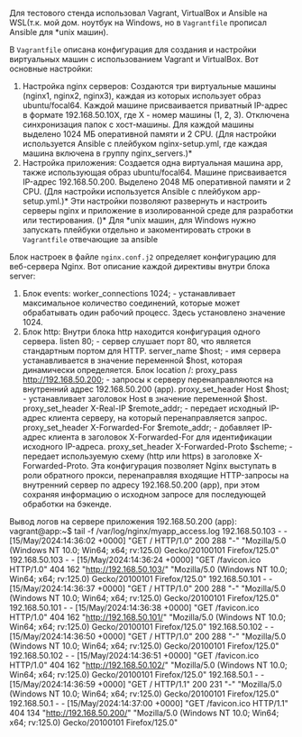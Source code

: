 Для тестового стенда использовал Vagrant, VirtualBox и Ansible на WSL(т.к. мой дом. ноутбук на Windows, но в `Vagrantfile` прописал Ansible для *unix машин).

В `Vagrantfile` описана конфигурация для создания и настройки виртуальных машин с использованием Vagrant и VirtualBox. Вот основные настройки:
1. Настройка nginx серверов:
Создаются три виртуальные машины (nginx1, nginx2, nginx3), каждая из которых использует образ ubuntu/focal64.
Каждой машине присваивается приватный IP-адрес в формате 192.168.50.10X, где X - номер машины (1, 2, 3).
Отключена синхронизация папок с хост-машины.
Для каждой машины выделено 1024 МБ оперативной памяти и 2 CPU.
(Для настройки используется Ansible с плейбуком nginx-setup.yml, где каждая машина включена в группу nginx_servers.)*
2. Настройка приложения:
Создается одна виртуальная машина app, также использующая образ ubuntu/focal64.
Машине присваивается IP-адрес 192.168.50.200.
Выделено 2048 МБ оперативной памяти и 2 CPU.
(Для настройки используется Ansible с плейбуком app-setup.yml.)*
Эти настройки позволяют развернуть и настроить серверы nginx и приложение в изолированной среде для разработки или тестирования.
()* Для *unix машин, для Windows нужно запускать плейбуки отдельно и закоментировать строки в `Vagrantfile` отвечающие за ansible

Блок настроек в файле `nginx.conf.j2` определяет конфигурацию для веб-сервера Nginx. Вот описание каждой директивы внутри блока server:
1. Блок events:
worker_connections 1024; - устанавливает максимальное количество соединений, которые может обрабатывать один рабочий процесс. Здесь установлено значение 1024.
2. Блок http:
Внутри блока http находится конфигурация одного сервера.
listen 80; - сервер слушает порт 80, что является стандартным портом для HTTP.
server_name $host; - имя сервера устанавливается в значение переменной $host, которая динамически определяется.
Блок location /:
proxy_pass http://192.168.50.200; - запросы к серверу перенаправляются на внутренний адрес 192.168.50.200 (app).
proxy_set_header Host $host; - устанавливает заголовок Host в значение переменной $host.
proxy_set_header X-Real-IP $remote_addr; - передает исходный IP-адрес клиента серверу, на который перенаправляется запрос.
proxy_set_header X-Forwarded-For $remote_addr; - добавляет IP-адрес клиента в заголовок X-Forwarded-For для идентификации исходного IP-адреса.
proxy_set_header X-Forwarded-Proto $scheme; - передает используемую схему (http или https) в заголовке X-Forwarded-Proto.
Эта конфигурация позволяет Nginx выступать в роли обратного прокси, перенаправляя входящие HTTP-запросы на внутренний сервер по адресу 192.168.50.200 (app), при этом сохраняя информацию о исходном запросе для последующей обработки на бэкенде.

Вывод логов на сервере приложения 192.168.50.200 (app):
vagrant@app:~$ tail -f /var/log/nginx/myapp_access.log
192.168.50.103 - - [15/May/2024:14:36:02 +0000] "GET / HTTP/1.0" 200 288 "-" "Mozilla/5.0 (Windows NT 10.0; Win64; x64; rv:125.0) Gecko/20100101 Firefox/125.0"
192.168.50.103 - - [15/May/2024:14:36:24 +0000] "GET /favicon.ico HTTP/1.0" 404 162 "http://192.168.50.103/" "Mozilla/5.0 (Windows NT 10.0; Win64; x64; rv:125.0) Gecko/20100101 Firefox/125.0"
192.168.50.101 - - [15/May/2024:14:36:37 +0000] "GET / HTTP/1.0" 200 288 "-" "Mozilla/5.0 (Windows NT 10.0; Win64; x64; rv:125.0) Gecko/20100101 Firefox/125.0"
192.168.50.101 - - [15/May/2024:14:36:38 +0000] "GET /favicon.ico HTTP/1.0" 404 162 "http://192.168.50.101/" "Mozilla/5.0 (Windows NT 10.0; Win64; x64; rv:125.0) Gecko/20100101 Firefox/125.0"
192.168.50.102 - - [15/May/2024:14:36:50 +0000] "GET / HTTP/1.0" 200 288 "-" "Mozilla/5.0 (Windows NT 10.0; Win64; x64; rv:125.0) Gecko/20100101 Firefox/125.0"
192.168.50.102 - - [15/May/2024:14:36:51 +0000] "GET /favicon.ico HTTP/1.0" 404 162 "http://192.168.50.102/" "Mozilla/5.0 (Windows NT 10.0; Win64; x64; rv:125.0) Gecko/20100101 Firefox/125.0"
192.168.50.1 - - [15/May/2024:14:36:59 +0000] "GET / HTTP/1.1" 200 231 "-" "Mozilla/5.0 (Windows NT 10.0; Win64; x64; rv:125.0) Gecko/20100101 Firefox/125.0"
192.168.50.1 - - [15/May/2024:14:37:00 +0000] "GET /favicon.ico HTTP/1.1" 404 134 "http://192.168.50.200/" "Mozilla/5.0 (Windows NT 10.0; Win64; x64; rv:125.0) Gecko/20100101 Firefox/125.0"
